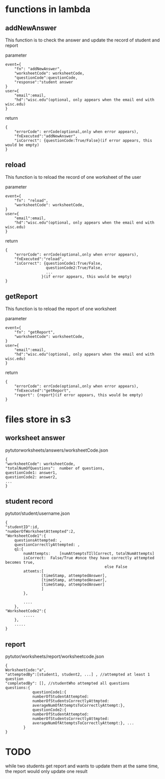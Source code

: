 # functions in lambda

## addNewAnswer

This function is to check the answer and update the record of student and report

parameter  
	
	event={
        "fn": "addNewAnswer",
        "worksheetCode": worksheetCode,
        "questionCode":questionCode,
        "response":"student answer
    }
    user={
        "email":email,
        "hd":"wisc.edu"(optional, only appears when the email end with wisc.edu)
    }

return 
		
	{
        "errorCode": errCode(optional,only when error appears),
        "fnExecuted":"addNewAnswer",
        "isCorrect": {questionCode:True/False}(if error appears, this would be empty) 
    }  

## reload

This function is to reload the record of one worksheet of the user

parameter  
	
	event={
        "fn": "reload",
        "worksheetCode": worksheetCode,
    }
    user={
        "email":email,
        "hd":"wisc.edu"(optional, only appears when the email end with wisc.edu)
    }

return 

	{
        "errorCode": errCode(optional,only when error appears),
        "fnExecuted":"reload",
        "isCorrect": {questionCode1:True/False,
            	      questionCode2:True/False,
            	      ...
     				}(if error appears, this would be empty) 
    }  

## getReport


This function is to reload the report of one worksheet 

parameter  

	event={
        "fn": "getReport",
        "worksheetCode": worksheetCode,
    }
    user={
        "email":email,
        "hd":"wisc.edu"(optional, only appears when the email end with wisc.edu)
    }

return 
	
	{
        "errorCode": errCode(optional,only when error appears),
        "fnExecuted":"getReport",
        "report": {report}(if error appears, this would be empty) 
    }

# files store in s3 

## worksheet answer 

pytutorworksheets/answers/worksheetCode.json
	
	{
    "worksheetCode": worksheetCode,
    "totalNumOfQuestions":  number of questions,  
    questionCode1: answer1,
    questionCode2: answer2,
    ...
    }

## student record

pytutor/student/username.json

	{
    "studentID":id,
    "numberOfWorksheetAttempted":2,
    "WorksheetCode1":{
		questionsAttempted: ,
		questionCorrectlyAttempted: ,
        q1:{
			numAttempts:	[numAttemptsTIllCorrect, totalNumAttempts]
			isCorrect:	False/True #once they have correctly attempted becomes true,
												else False
			attemts:[
					[timeStamp, attemptedAnswer],
					[timeStamp, attemptedAnswer],
					[timeStamp, attemptedAnswer]								
					]
			},
            		
			....
    	},
    "WorksheetCode2":{
            .....
    	},
        .....
    }

## report

pytutor/worksheets/report/worksheetcode.json 

	{
    WorksheetCode:"a",
    "attemptedBy":[student1, student2, ...] , //attempted at least 1 question
    "completedBy": [], //studentWho attempted all questions
    questions:{
                questionCode1:{
                numberOfStudentAttempted:
                numberOfStudentsCorrectlyAttmpted:
                averageNumOfAttemptsToCorrectlyAttempt:},
                questionCode2:{
                numberOfStudentAttempted:
                numberOfStudentsCorrectlyAttmpted:
                averageNumOfAttemptsToCorrectlyAttempt:}, ...
            }
	}

# TODO

while two students get report and wants to update them at the same time, the report would only update one result

